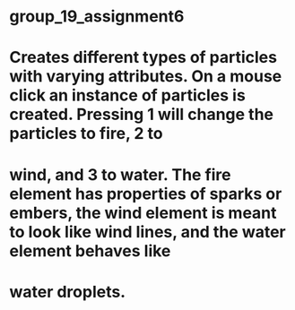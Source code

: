 # group_19_assignment6

# Creates different types of particles with varying attributes. On a mouse click an instance of particles is created. Pressing 1 will change the particles to fire, 2 to 
# wind, and 3 to water. The fire element has properties of sparks or embers, the wind element is meant to look like wind lines, and the water element behaves like 
# water droplets.
